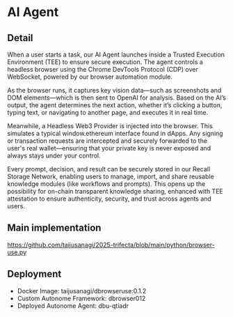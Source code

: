 # AI Agent

## Detail

When a user starts a task, our AI Agent launches inside a Trusted Execution Environment (TEE) to ensure secure execution. The agent controls a headless browser using the Chrome DevTools Protocol (CDP) over WebSocket, powered by our browser automation module.

As the browser runs, it captures key vision data—such as screenshots and DOM elements—which is then sent to OpenAI for analysis. Based on the AI’s output, the agent determines the next action, whether it’s clicking a button, typing text, or navigating to another page, and executes it in real time.

Meanwhile, a Headless Web3 Provider is injected into the browser. This simulates a typical window.ethereum interface found in dApps. Any signing or transaction requests are intercepted and securely forwarded to the user's real wallet—ensuring that your private key is never exposed and always stays under your control.

Every prompt, decision, and result can be securely stored in our Recall Storage Network, enabling users to manage, import, and share reusable knowledge modules (like workflows and prompts). This opens up the possibility for on-chain transparent knowledge sharing, enhanced with TEE attestation to ensure authenticity, security, and trust across agents and users.

## Main implementation

https://github.com/taijusanagi/2025-trifecta/blob/main/python/browser-use.py

## Deployment

- Docker Image: taijusanagi/dbrowseruse:0.1.2
- Custom Autonome Framework: dbrowser012
- Deployed Autonome Agent: dbu-qtiadr

